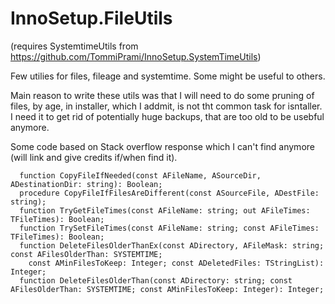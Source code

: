 # InnoSetup.FileUtils

(requires SystemtimeUtils from https://github.com/TommiPrami/InnoSetup.SystemTimeUtils)

Few utilies for files, fileage and systemtime. Some might be useful to others. 

Main reason to write these utils was that I will need to do some pruning of files, by age, in installer, which I addmit, is not tht common task for isntaller. I need it to get rid of potentially huge backups, that are too old to be usebful anymore. 

Some code based on Stack overflow response which I can't find anymore (will link and give credits if/when find it).

```Delphi
  function CopyFileIfNeeded(const AFileName, ASourceDir, ADestinationDir: string): Boolean;
  procedure CopyFileIfFilesAreDifferent(const ASourceFile, ADestFile: string);
  function TryGetFileTimes(const AFileName: string; out AFileTimes: TFileTimes): Boolean;
  function TrySetFileTimes(const AFileName: string; const AFileTimes: TFileTimes): Boolean;
  function DeleteFilesOlderThanEx(const ADirectory, AFileMask: string; const AFilesOlderThan: SYSTEMTIME; 
    const AMinFilesToKeep: Integer; const ADeletedFiles: TStringList): Integer;
  function DeleteFilesOlderThan(const ADirectory: string; const AFilesOlderThan: SYSTEMTIME; const AMinFilesToKeep: Integer): Integer;
```

